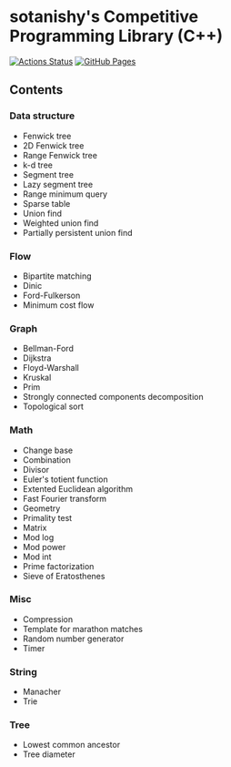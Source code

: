 # sotanishy's Competitive Programming Library (C++)

[![Actions Status](https://github.com/sotanishy/competitive-programming-library/workflows/verify/badge.svg)](https://github.com/sotanishy/competitive-programming-library/actions)
[![GitHub Pages](https://img.shields.io/static/v1?label=GitHub+Pages&message=+&color=brightgreen&logo=github)](https://sotanishy.github.io/competitive-programming-library/)


## Contents

### Data structure

* Fenwick tree
* 2D Fenwick tree
* Range Fenwick tree
* k-d tree
* Segment tree
* Lazy segment tree
* Range minimum query
* Sparse table
* Union find
* Weighted union find
* Partially persistent union find

### Flow
* Bipartite matching
* Dinic
* Ford-Fulkerson
* Minimum cost flow

### Graph
* Bellman-Ford
* Dijkstra
* Floyd-Warshall
* Kruskal
* Prim
* Strongly connected components decomposition
* Topological sort

### Math
* Change base
* Combination
* Divisor
* Euler's totient function
* Extented Euclidean algorithm
* Fast Fourier transform
* Geometry
* Primality test
* Matrix
* Mod log
* Mod power
* Mod int
* Prime factorization
* Sieve of Eratosthenes

### Misc
* Compression
* Template for marathon matches
* Random number generator
* Timer

### String
* Manacher
* Trie

### Tree
* Lowest common ancestor
* Tree diameter

